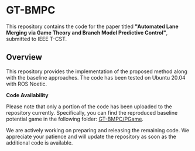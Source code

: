 # GT-BMPC
This repository contains the code for the paper titled **"Automated Lane Merging via Game Theory and Branch Model Predictive Control"**, submitted to IEEE T-CST.

## Overview

This repository provides the implementation of the proposed method along with the baseline approaches. The code has been tested on Ubuntu 20.04 with ROS Noetic.

**Code Availability**

Please note that only a portion of the code has been uploaded to the repository currently. Specifically, you can find the reproduced baseline potential game in the following folder: [GT-BMPC/PGame](https://github.com/SailorBrandon/GT-BMPC/tree/main/PGame).

We are actively working on preparing and releasing the remaining code. We appreciate your patience and will update the repository as soon as the additional code is available.
